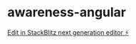 # awareness-angular

[Edit in StackBlitz next generation editor ⚡️](https://stackblitz.com/~/github.com/gcdco/awareness-angular)